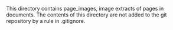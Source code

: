 This directory contains page_images, image extracts of pages in documents. The contents of this directory are not added to the git repository by a rule in .gitignore.
